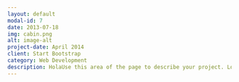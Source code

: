 ```yaml
---
layout: default
modal-id: 7
date: 2013-07-18
img: cabin.png
alt: image-alt
project-date: April 2014
client: Start Bootstrap
category: Web Development
description: HolaUse this area of the page to describe your project. Lorem ipsum dolor sit amet, consectetur adipisicing elit. Mollitia neque assumenda ipsam nihil, molestias magnam, recusandae quos quis inventore quisquam velit asperiores, vitae? Reprehenderit soluta, eos quod consequuntur itaque. Nam.
---
```

